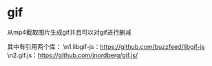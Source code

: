 # gif
从mp4截取图片生成gif并且可以对gif进行删减

其中有引用两个库：
\n1.libgif-js：https://github.com/buzzfeed/libgif-js
\n2.gif.js：https://github.com/jnordberg/gif.js/
